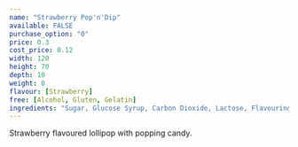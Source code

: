 ```yaml
---
name: "Strawberry Pop'n'Dip"
available: FALSE
purchase_option: "0"
price: 0.3
cost_price: 0.12
width: 120
height: 70
depth: 10
weight: 0
flavour: [Strawberry]
free: [Alcohol, Gluten, Gelatin]
ingredients: "Sugar, Glucose Syrup, Carbon Dioxide, Lactose, Flavouring, Colours: E192, E102, E133, E129, E102"
---
```

Strawberry flavoured lollipop with popping candy.